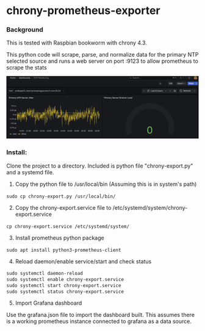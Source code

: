 # chrony-prometheus-exporter

### Background

This is tested with Raspbian bookworm with chrony 4.3. 

This python code will scrape, parse, and normalize data for the primary NTP selected source and runs a web server on port :9123 to allow prometheus to scrape the stats

![Grafana-dashboard](grafana-dashboard.png)

### Install:

Clone the project to a directory. Included is python file "chrony-export.py" and a systemd file. 

1. Copy the python file to /usr/local/bin (Assuming this is in system's path)

```sudo cp chrony-export.py /usr/local/bin/```

2. Copy the chrony-export.service file to /etc/systemd/system/chrony-export.service

```cp chrony-export.service /etc/systemd/system/```

3. Install prometheus python package

```sudo apt install python3-prometheus-client```

4. Reload daemon/enable service/start and check status

```
sudo systemctl daemon-reload
sudo systemctl enable chrony-export.service
sudo systemctl start chrony-export.service
sudo systemctl status chrony-export.service
```

5. Import Grafana dashboard

Use the grafana.json file to import the dashboard built. This assumes there is a working prometheus instance connected to grafana as a data source. 